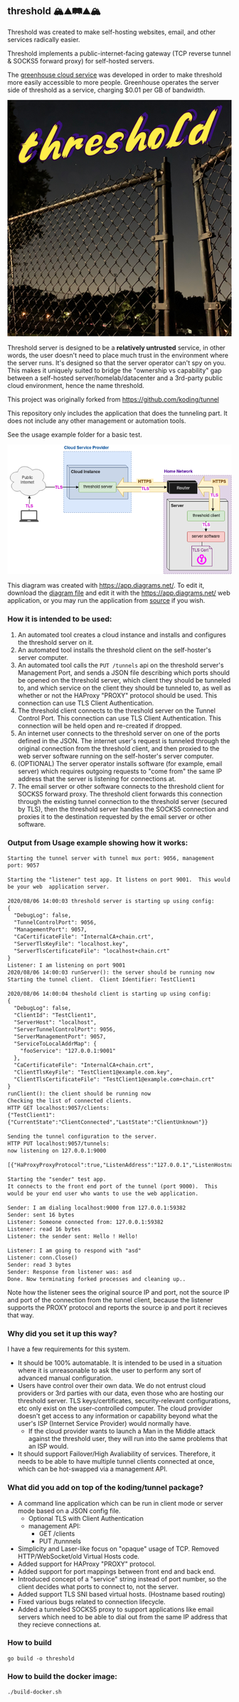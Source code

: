 
## threshold 🏔️⛰️🛤️⛰️🏔️

Threshold was created to make self-hosting websites, email, and other services radically easier.

Threshold implements a public-internet-facing gateway (TCP reverse tunnel & SOCKS5 forward proxy) for self-hosted servers. 

The [greenhouse cloud service](https://git.sequentialread.com/forest/greenhouse) was developed in order to make threshold more easily accessible to more people. Greenhouse operates the server side of threshold as a service, charging $0.01 per GB of bandwidth.

![](readme/splash.png)

Threshold server is designed to be a **relatively untrusted** service, in other words, the user doesn't need to place much trust in the environment where the server runs. It's designed so that the server operator can't spy on you. This makes it uniquely suited to bridge the "ownership vs capability" gap between a self-hosted server/homelab/datacenter and a 3rd-party public cloud environment, hence the name threshold. 

This project was originally forked from https://github.com/koding/tunnel

This repository only includes the application that does the tunneling part.  It does not include any other management or automation tools.

See the usage example folder for a basic test.

![Diagram](readme/diagram.png)

This diagram was created with https://app.diagrams.net/.
To edit it, download the <a download href="readme/diagram.drawio">diagram file</a> and edit it with the https://app.diagrams.net/ web application, or you may run the application from [source](https://github.com/jgraph/drawio) if you wish.


### How it is intended to be used:

1. An automated tool creates a cloud instance and installs and configures the threshold server on it. 
1. An automated tool installs the threshold client on the self-hoster's server computer. 
1. An automated tool calls the `PUT /tunnels` api on the threshold server's Management Port, and sends a JSON file describing which ports should be opened on the threshold server, which client they should be tunneled to, and which service on the client they should be tunneled to, as well as whether or not the HAProxy "PROXY" protocol should be used. This connection can use TLS Client Authentication.
1. The threshold client connects to the threshold server on the Tunnel Control Port. This connection can use TLS Client Authentication. This connection will be held open and re-created if dropped.
1. An internet user connects to the threshold server on one of the ports defined in the JSON. The internet user's request is tunneled through the original connection from the threshold client, and then proxied to the web server software running on the self-hoster's server computer.
1. (OPTIONAL) The server operator installs software (for example, email server) which requires outgoing requests to "come from" the same IP address that the server is listening for connections at.
1. The email server or other software connects to the threshold client for SOCKS5 forward proxy. The threshold client forwards this connection through the existing tunnel connection to the threshold server (secured by TLS), then the threshold server handles the SOCKS5 connection and proxies it to the destination requested by the email server or other software. 


### Output from Usage example showing how it works:

```
Starting the tunnel server with tunnel mux port: 9056, management port: 9057 

Starting the "listener" test app. It listens on port 9001.  This would be your web  application server.

2020/08/06 14:00:03 threshold server is starting up using config:
{
  "DebugLog": false,
  "TunnelControlPort": 9056,
  "ManagementPort": 9057,
  "CaCertificateFile": "InternalCA+chain.crt",
  "ServerTlsKeyFile": "localhost.key",
  "ServerTlsCertificateFile": "localhost+chain.crt"
}
Listener: I am listening on port 9001
2020/08/06 14:00:03 runServer(): the server should be running now
Starting the tunnel client.  Client Identifier: TestClient1

2020/08/06 14:00:04 theshold client is starting up using config:
{
  "DebugLog": false,
  "ClientId": "TestClient1",
  "ServerHost": "localhost",
  "ServerTunnelControlPort": 9056,
  "ServerManagementPort": 9057,
  "ServiceToLocalAddrMap": {
    "fooService": "127.0.0.1:9001"
  },
  "CaCertificateFile": "InternalCA+chain.crt",
  "ClientTlsKeyFile": "TestClient1@example.com.key",
  "ClientTlsCertificateFile": "TestClient1@example.com+chain.crt"
}
runClient(): the client should be running now
Checking the list of connected clients.
HTTP GET localhost:9057/clients:
{"TestClient1":{"CurrentState":"ClientConnected","LastState":"ClientUnknown"}}

Sending the tunnel configuration to the server.
HTTP PUT localhost:9057/tunnels:
now listening on 127.0.0.1:9000

[{"HaProxyProxyProtocol":true,"ListenAddress":"127.0.0.1","ListenHostnameGlob":"*","ListenPort":9000,"BackEndService":"fooService","ClientId":"TestClient1"}]

Starting the "sender" test app. 
It connects to the front end port of the tunnel (port 9000).  This would be your end user who wants to use the web application.

Sender: I am dialing localhost:9000 from 127.0.0.1:59382
Sender: sent 16 bytes
Listener: Someone connected from: 127.0.0.1:59382
Listener: read 16 bytes
Listener: the sender sent: Hello ! Hello! 

Listener: I am going to respond with "asd"
Listener: conn.Close()
Sender: read 3 bytes
Sender: Response from listener was: asd
Done. Now terminating forked processes and cleaning up.. 
```

Note how the listener sees the original source IP and port, not the source IP and port of the connection from the tunnel client, because the listener supports the PROXY protocol and reports the source ip and port it recieves that way.

### Why did you set it up this way?

I have a few requirements for this system. 

* It should be 100% automatable. It is intended to be used in a situation where it is unreasonable to ask the user to perform any sort of advanced manual configuration. 
* Users have control over their own data.  We do not entrust cloud providers or 3rd parties with our data, even those who are hosting our threshold server. TLS keys/certificates, security-relevant configurations, etc only exist on the user-controlled computer. The cloud provider doesn't get access to any information or capability beyond what the user's ISP (Internet Service Provider) would normally have.
  * If the cloud provider wants to launch a Man in the Middle attack against the threshold user, they will run into the same problems that an ISP would.
* It should support Failover/High Avaliability of services.  Therefore, it needs to be able to have multiple tunnel clients connected at once, which can be hot-swapped via a management API.

### What did you add on top of the koding/tunnel package?

* A command line application which can be run in client mode or server mode based on a JSON config file. 
  * Optional TLS with Client Authentication
  * management API:
    * GET /clients
    * PUT /tunnnels
* Simplicity and Laser-like focus on "opaque" usage of TCP. Removed HTTP/WebSocket/old Virtual Hosts code.
* Added support for HAProxy "PROXY" protocol. 
* Added support for port mappings between front end and back end. 
* Introduced concept of a "service" string instead of port number, so the client decides what ports to connect to, not the server. 
* Added support TLS SNI based virtual hosts. (Hostname based routing)
* Fixed various bugs related to connection lifecycle.
* Added a tunneled SOCKS5 proxy to support applications like email servers which need to be able to dial out from the same IP address that they recieve connections at.

### How to build

```
go build -o threshold
```

### How to build the docker image:

```
./build-docker.sh
```
